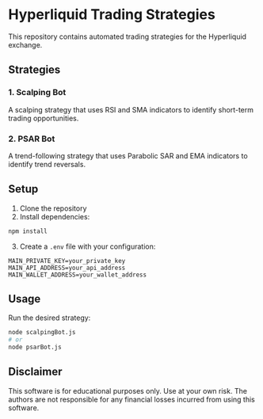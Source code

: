 # Hyperliquid Trading Strategies

This repository contains automated trading strategies for the Hyperliquid exchange.

## Strategies

### 1. Scalping Bot
A scalping strategy that uses RSI and SMA indicators to identify short-term trading opportunities.

### 2. PSAR Bot
A trend-following strategy that uses Parabolic SAR and EMA indicators to identify trend reversals.

## Setup

1. Clone the repository
2. Install dependencies:
```bash
npm install
```
3. Create a `.env` file with your configuration:
```
MAIN_PRIVATE_KEY=your_private_key
MAIN_API_ADDRESS=your_api_address
MAIN_WALLET_ADDRESS=your_wallet_address
```

## Usage

Run the desired strategy:
```bash
node scalpingBot.js
# or
node psarBot.js
```

## Disclaimer

This software is for educational purposes only. Use at your own risk. The authors are not responsible for any financial losses incurred from using this software. 